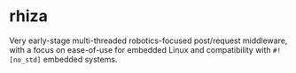 # rhiza

Very early-stage multi-threaded robotics-focused post/request middleware, with a focus on ease-of-use for embedded Linux and compatibility with  `#![no_std]` embedded systems. 